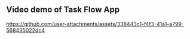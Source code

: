 ## Video demo of Task Flow App

https://github.com/user-attachments/assets/338443c1-f4f3-41a1-a799-568435022dc4
